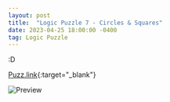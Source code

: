 ```yaml
---
layout: post
title:  "Logic Puzzle 7 - Circles & Squares"
date: 2023-04-25 18:00:00 -0400
tag: Logic Puzzle
---
```

:D

[Puzz.link](https://puzz.link/p?circlesquare/10/10/0011031093090010390336010900910130){:target="_blank"}

![Preview](https://puzz.link/pv?frame=5&circlesquare/10/10/0011031093090010390336010900910130)